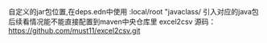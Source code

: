 自定义的jar包位置,在deps.edn中使用  :local/root "javaclass/ 引入对应的java包
后续看情况能不能直接配置到maven中央仓库里
excel2csv 源码：https://github.com/must11/excel2csv.git
